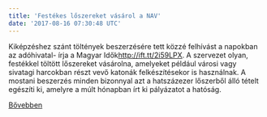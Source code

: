 ```yaml
---
title: 'Festékes lőszereket vásárol a NAV'
date: '2017-08-16 07:30:48 UTC'
---
```


Kiképzéshez szánt töltények beszerzésére tett közzé felhívást a napokban az adóhivatal- írja a Magyar Idők<http://ift.tt/2i59LPX>.  A szervezet olyan, festékkel töltött lőszereket vásárolna, amelyeket például városi vagy sivatagi harcokban részt vevő katonák felkészítésekor is használnak. A mostani beszerzés minden bizonnyal azt a hatszázezer lőszerből álló tételt egészíti ki, amelyre a múlt hónapban írt ki pályázatot a hatóság.


[Bővebben](http://ift.tt/2fKh7rb)
